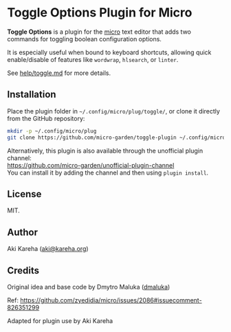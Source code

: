 # Toggle Options Plugin for Micro

**Toggle Options** is a plugin for
the [micro](https://micro-editor.github.io/) text editor that adds two
commands for toggling boolean configuration options.

It is especially useful when bound to keyboard shortcuts, allowing quick
enable/disable of features like `wordwrap`, `hlsearch`, or `linter`.

See [help/toggle.md](help/toggle.md) for more details.

## Installation

Place the plugin folder in `~/.config/micro/plug/toggle/`, or clone it
directly from the GitHub repository:

```sh
mkdir -p ~/.config/micro/plug
git clone https://github.com/micro-garden/toggle-plugin ~/.config/micro/plug/toggle
```

Alternatively, this plugin is also available through the unofficial plugin
channel:  
https://github.com/micro-garden/unofficial-plugin-channel  
You can install it by adding the channel and then using `plugin install`.

## License

MIT.

## Author

Aki Kareha (aki@kareha.org)

## Credits

Original idea and base code by Dmytro Maluka
([dmaluka](https://github.com/dmaluka))

Ref: https://github.com/zyedidia/micro/issues/2086#issuecomment-826351299

Adapted for plugin use by Aki Kareha
